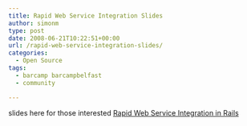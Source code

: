 ```yaml
---
title: Rapid Web Service Integration Slides
author: simonm
type: post
date: 2008-06-21T10:22:51+00:00
url: /rapid-web-service-integration-slides/
categories:
  - Open Source
tags:
  - barcamp barcampbelfast
  - community

---
```

slides here for those interested [Rapid Web Service Integration in Rails][1]

 [1]: https://speakerdeck.com/simonmcc/rapid-web-service-integration-in-rails